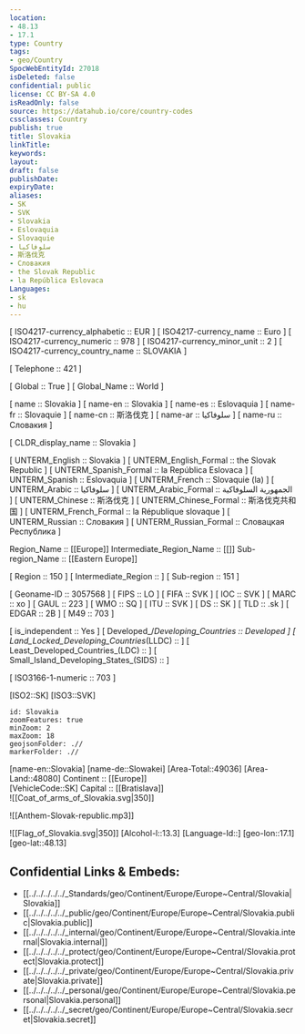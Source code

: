 ```yaml
---
location:
- 48.13
- 17.1
type: Country
tags:
- geo/Country
SpocWebEntityId: 27018
isDeleted: false
confidential: public
license: CC BY-SA 4.0
isReadOnly: false
source: https://datahub.io/core/country-codes
cssclasses: Country
publish: true
title: Slovakia
linkTitle: 
keywords: 
layout: 
draft: false
publishDate: 
expiryDate: 
aliases:
- SK
- SVK
- Slovakia
- Eslovaquia
- Slovaquie
- سلوفاكيا
- 斯洛伐克
- Словакия
- the Slovak Republic
- la República Eslovaca
Languages:
- sk
- hu
---
```



[	ISO4217-currency_alphabetic	 :: EUR ] 
[	ISO4217-currency_name	 :: Euro ] 
[	ISO4217-currency_numeric	 :: 978 ] 
[	ISO4217-currency_minor_unit	 :: 2 ] 
[	ISO4217-currency_country_name	 :: SLOVAKIA ] 

[	Telephone	 :: 421 ] 

[	Global	 :: True ] 
[	Global_Name	 :: World ] 

[	name	 :: Slovakia ] 
[	name-en	 :: Slovakia ] 
[	name-es	 :: Eslovaquia ] 
[	name-fr	 :: Slovaquie ] 
[	name-cn	 :: 斯洛伐克 ] 
[	name-ar	 :: سلوفاكيا ] 
[	name-ru	 :: Словакия ] 

[	CLDR_display_name	 :: Slovakia ] 

[	UNTERM_English	 :: Slovakia ] 
[	UNTERM_English_Formal	 :: the Slovak Republic ] 
[	UNTERM_Spanish_Formal	 :: la República Eslovaca ] 
[	UNTERM_Spanish	 :: Eslovaquia ] 
[	UNTERM_French	 :: Slovaquie (la) ] 
[	UNTERM_Arabic	 :: سلوفاكيا ] 
[	UNTERM_Arabic_Formal	 :: الجمهورية السلوفاكية ] 
[	UNTERM_Chinese	 :: 斯洛伐克 ] 
[	UNTERM_Chinese_Formal	 :: 斯洛伐克共和国 ] 
[	UNTERM_French_Formal	 :: la République slovaque ] 
[	UNTERM_Russian	 :: Словакия ] 
[	UNTERM_Russian_Formal	 :: Словацкая Республика ] 

Region_Name ::  [[Europe]] 
Intermediate_Region_Name ::  [[]] 
Sub-region_Name ::  [[Eastern Europe]] 

[	Region	 :: 150 ] 
[	Intermediate_Region	 ::  ] 
[	Sub-region	 :: 151 ] 

[	Geoname-ID	 :: 3057568 ] 
[	FIPS	 :: LO ] 
[	FIFA	 :: SVK ] 
[	IOC	 :: SVK ] 
[	MARC	 :: xo ] 
[	GAUL	 :: 223 ] 
[	WMO	 :: SQ ] 
[	ITU	 :: SVK ] 
[	DS	 :: SK ] 
[	TLD	 :: .sk ] 
[	EDGAR	 :: 2B ] 
[	M49	 :: 703 ] 

[	is_independent	 :: Yes ] 
[	Developed_/_Developing_Countries	 :: Developed ] 
[	Land_Locked_Developing_Countries_(LLDC)	 ::  ] 
[	Least_Developed_Countries_(LDC)	 ::  ] 
[	Small_Island_Developing_States_(SIDS)	 ::  ] 

[	ISO3166-1-numeric	 :: 703 ] 



[ISO2::SK] 
[ISO3::SVK] 

```leaflet
id: Slovakia
zoomFeatures: true 
minZoom: 2 
maxZoom: 18
geojsonFolder: .//
markerFolder: .//
```

[name-en::Slovakia] 
[name-de::Slowakei] 
[Area-Total::49036] 
[Area-Land::48080] 
Continent :: [[Europe]]  
[VehicleCode::SK] 
Capital :: [[Bratislava]]  
![[Coat_of_arms_of_Slovakia.svg|350]] 

![[Anthem-Slovak-republic.mp3]] 

![[Flag_of_Slovakia.svg|350]] 
[Alcohol-l::13.3] 
[Language-Id::] 
[geo-lon::17.1] 
[geo-lat::48.13] 



## Confidential Links & Embeds: 
- [[../../../../../_Standards/geo/Continent/Europe/Europe~Central/Slovakia|Slovakia]] 
- [[../../../../../_public/geo/Continent/Europe/Europe~Central/Slovakia.public|Slovakia.public]] 
- [[../../../../../_internal/geo/Continent/Europe/Europe~Central/Slovakia.internal|Slovakia.internal]] 
- [[../../../../../_protect/geo/Continent/Europe/Europe~Central/Slovakia.protect|Slovakia.protect]] 
- [[../../../../../_private/geo/Continent/Europe/Europe~Central/Slovakia.private|Slovakia.private]] 
- [[../../../../../_personal/geo/Continent/Europe/Europe~Central/Slovakia.personal|Slovakia.personal]] 
- [[../../../../../_secret/geo/Continent/Europe/Europe~Central/Slovakia.secret|Slovakia.secret]] 
